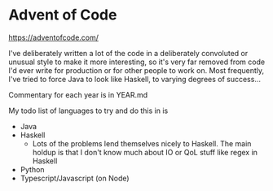 # Advent of Code

https://adventofcode.com/

I've deliberately written a lot of the code in a deliberately convoluted or unusual style to make it more interesting, so it's very far removed from code I'd ever write for production or for other people to work on. Most frequently, I've tried to force Java to look like Haskell, to varying degrees of success...

Commentary for each year is in YEAR.md

My todo list of languages to try and do this in is

* Java
* Haskell
  * Lots of the problems lend themselves nicely to Haskell. The main holdup is that I don't know much about IO or QoL stuff like regex in Haskell
* Python
* Typescript/Javascript (on Node)
